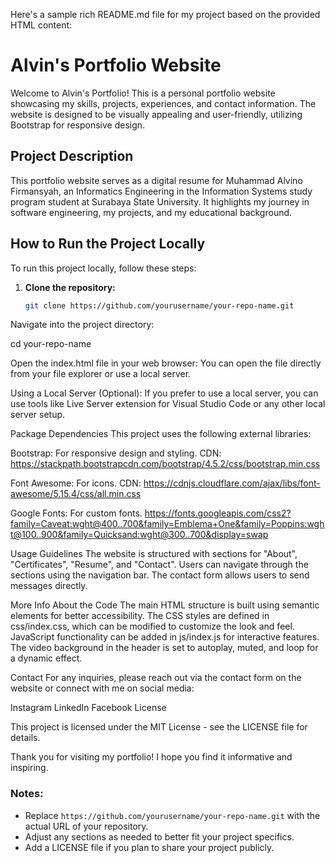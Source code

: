 Here's a sample rich README.md file for my project based on the provided HTML content:

# Alvin's Portfolio Website

Welcome to Alvin's Portfolio! This is a personal portfolio website showcasing my skills, projects, experiences, and contact information. The website is designed to be visually appealing and user-friendly, utilizing Bootstrap for responsive design.

## Project Description

This portfolio website serves as a digital resume for Muhammad Alvino Firmansyah, an Informatics Engineering in the Information Systems study program student at Surabaya State University. It highlights my journey in software engineering, my projects, and my educational background.

## How to Run the Project Locally

To run this project locally, follow these steps:

1. **Clone the repository:**
   ```bash
   git clone https://github.com/yourusername/your-repo-name.git
   
Navigate into the project directory:

cd your-repo-name

Open the index.html file in your web browser: You can open the file directly from your file explorer or use a local server.

Using a Local Server (Optional): If you prefer to use a local server, you can use tools like Live Server extension for Visual Studio Code or any other local server setup.

Package Dependencies
This project uses the following external libraries:

Bootstrap: For responsive design and styling.
CDN: https://stackpath.bootstrapcdn.com/bootstrap/4.5.2/css/bootstrap.min.css

Font Awesome: For icons.
CDN: https://cdnjs.cloudflare.com/ajax/libs/font-awesome/5.15.4/css/all.min.css

Google Fonts: For custom fonts.
https://fonts.googleapis.com/css2?family=Caveat:wght@400..700&family=Emblema+One&family=Poppins:wght@100..900&family=Quicksand:wght@300..700&display=swap

Usage Guidelines
The website is structured with sections for "About", "Certificates", "Resume", and "Contact".
Users can navigate through the sections using the navigation bar.
The contact form allows users to send messages directly.

More Info About the Code
The main HTML structure is built using semantic elements for better accessibility.
The CSS styles are defined in css/index.css, which can be modified to customize the look and feel.
JavaScript functionality can be added in js/index.js for interactive features.
The video background in the header is set to autoplay, muted, and loop for a dynamic effect.

Contact
For any inquiries, please reach out via the contact form on the website or connect with me on social media:

Instagram
LinkedIn
Facebook
License

This project is licensed under the MIT License - see the LICENSE file for details.

Thank you for visiting my portfolio! I hope you find it informative and inspiring.

### Notes:
- Replace `https://github.com/yourusername/your-repo-name.git` with the actual URL of your repository.
- Adjust any sections as needed to better fit your project specifics.
- Add a LICENSE file if you plan to share your project publicly.
